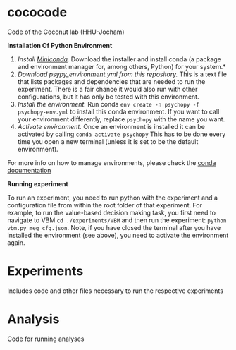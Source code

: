 # cococode
Code of the Coconut lab (HHU-Jocham)

**Installation Of Python Environment**

1) *Install [Miniconda](https://docs.conda.io/en/latest/miniconda.html).* Download the installer and install conda (a package and environment manager for, among others, Python) for your system.*
2) *Download psypy_environment.yml from this repository.* This is a text file that lists packages and dependencies that are needed to run the experiment. There is a fair chance it would also run with other configurations, but it has only be tested with this environment. 
3) *Install the environment.* Run conda `env create -n psychopy -f psychopy-env.yml` to install this conda environment. If you want to call your environment differently, replace `psychopy` with the name you want.  
4) *Activate environment.* Once an environment is installed it can be activated by calling `conda activate psychopy` This has to be done every time you open a new terminal (unless it is set to be the default environment). 

For more info on how to manage environments, please check the [conda documentation](https://docs.conda.io/projects/conda/en/latest/user-guide/getting-started.html#managing-envs)

**Running experiment**

To run an experiment, you need to run python with the experiment and a configuration file from within the root folder of that experiment. For example, to run the value-based decision making task, you first need to navigate to VBM `cd ./experiments/VBM` and then run the experiment: `python vbm.py meg_cfg.json`. Note, if you have closed the terminal after you have installed the environment (see above), you need to activate the environment again. 

# Experiments
 Includes code and other files necessary to run the respective experiments

# Analysis
Code for running analyses
